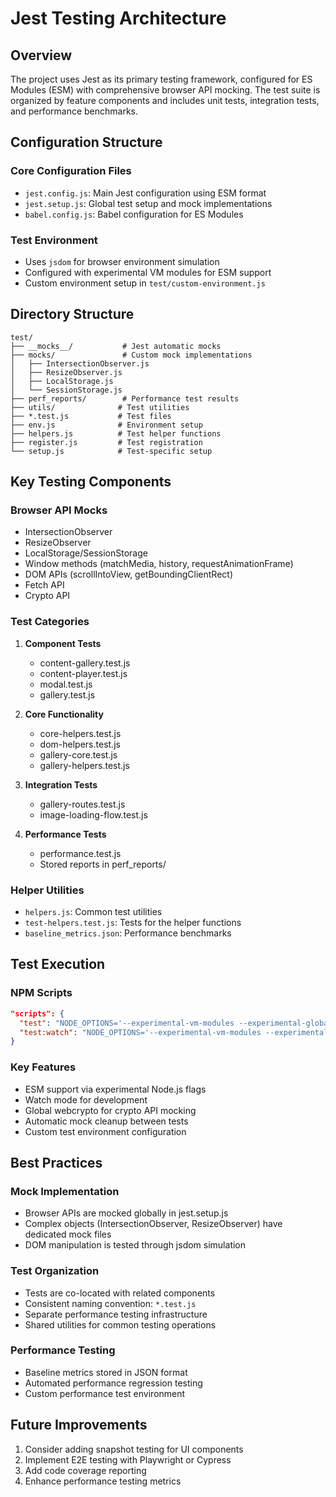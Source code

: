 # Jest Testing Architecture

## Overview
The project uses Jest as its primary testing framework, configured for ES Modules (ESM) with comprehensive browser API mocking. The test suite is organized by feature components and includes unit tests, integration tests, and performance benchmarks.

## Configuration Structure

### Core Configuration Files
- `jest.config.js`: Main Jest configuration using ESM format
- `jest.setup.js`: Global test setup and mock implementations
- `babel.config.js`: Babel configuration for ES Modules

### Test Environment
- Uses `jsdom` for browser environment simulation
- Configured with experimental VM modules for ESM support
- Custom environment setup in `test/custom-environment.js`

## Directory Structure

```
test/
├── __mocks__/           # Jest automatic mocks
├── mocks/               # Custom mock implementations
│   ├── IntersectionObserver.js
│   ├── ResizeObserver.js
│   ├── LocalStorage.js
│   └── SessionStorage.js
├── perf_reports/        # Performance test results
├── utils/              # Test utilities
├── *.test.js           # Test files
├── env.js              # Environment setup
├── helpers.js          # Test helper functions
├── register.js         # Test registration
└── setup.js            # Test-specific setup
```

## Key Testing Components

### Browser API Mocks
- IntersectionObserver
- ResizeObserver
- LocalStorage/SessionStorage
- Window methods (matchMedia, history, requestAnimationFrame)
- DOM APIs (scrollIntoView, getBoundingClientRect)
- Fetch API
- Crypto API

### Test Categories
1. **Component Tests**
   - content-gallery.test.js
   - content-player.test.js
   - modal.test.js
   - gallery.test.js

2. **Core Functionality**
   - core-helpers.test.js
   - dom-helpers.test.js
   - gallery-core.test.js
   - gallery-helpers.test.js

3. **Integration Tests**
   - gallery-routes.test.js
   - image-loading-flow.test.js

4. **Performance Tests**
   - performance.test.js
   - Stored reports in perf_reports/

### Helper Utilities
- `helpers.js`: Common test utilities
- `test-helpers.test.js`: Tests for the helper functions
- `baseline_metrics.json`: Performance benchmarks

## Test Execution

### NPM Scripts
```json
"scripts": {
  "test": "NODE_OPTIONS='--experimental-vm-modules --experimental-global-webcrypto' jest",
  "test:watch": "NODE_OPTIONS='--experimental-vm-modules --experimental-global-webcrypto' jest --watch"
}
```

### Key Features
- ESM support via experimental Node.js flags
- Watch mode for development
- Global webcrypto for crypto API mocking
- Automatic mock cleanup between tests
- Custom test environment configuration

## Best Practices

### Mock Implementation
- Browser APIs are mocked globally in jest.setup.js
- Complex objects (IntersectionObserver, ResizeObserver) have dedicated mock files
- DOM manipulation is tested through jsdom simulation

### Test Organization
- Tests are co-located with related components
- Consistent naming convention: `*.test.js`
- Separate performance testing infrastructure
- Shared utilities for common testing operations

### Performance Testing
- Baseline metrics stored in JSON format
- Automated performance regression testing
- Custom performance test environment

## Future Improvements
1. Consider adding snapshot testing for UI components
2. Implement E2E testing with Playwright or Cypress
3. Add code coverage reporting
4. Enhance performance testing metrics
